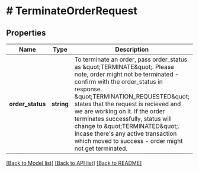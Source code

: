 # # TerminateOrderRequest

## Properties

Name | Type | Description | Notes
------------ | ------------- | ------------- | -------------
**order_status** | **string** | To terminate an order, pass order_status as \&quot;TERMINATE\&quot;. Please note, order might not be terminated - confirm with the order_status in response. \&quot;TERMINATION_REQUESTED\&quot; states that the request is recieved and we are working on it. If the order terminates successfully, status will change to \&quot;TERMINATED\&quot;. Incase there&#39;s any active transaction which moved to success - order might not get terminated. |

[[Back to Model list]](../../README.md#models) [[Back to API list]](../../README.md#endpoints) [[Back to README]](../../README.md)
